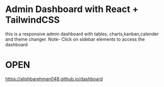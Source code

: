 # Admin Dashboard with React + TailwindCSS
this is a responsive admin dashboard with tables, charts,kanban,calender and theme changer.
Note- Click on sidebar elements to access the dashboard

# OPEN
https://alishbarehman048.github.io/dashboard
